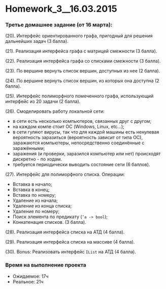 ﻿Homework_3__16.03.2015
=======================

### Третье домашнее задание (от 16 марта):

(20). Интерфейс ориентированного графа, пригодный для решения дальнейших задач (3 балла).

(21). Реализация интерфейса графа с матрицей смежности (3 балла).

(22). Реализация интерфейса графа со списками смежности (3 балла).

(23). По вершине вернуть список вершин, доступных из нее (2 балла).

(24). По вершине вернуть список вершин, из которых она доступна (2 балла).

(25). Интерфейс полиморфного помеченного графа, использующий интерфейс из 20 задачи (2 балла).

(26). Смоделировать работу локальной сети:
  * в сети есть несколько компьютеров, связанных друг с другом;
  * на каждом компе стоит ОС (Windows, Linux, etc...);
  * в сети гуляют вирусы, так что для каждой машины есть ненулевая вероятность заразиться (вероятность зависит от типа ОС), заражаются компьютеры, непосредственно соединённые с заражёнными;
  * заражения (и проверки, заразился компьютер или нет) происходят дискретно - по ходам. 
  * требуется периодически выводить состояние сети (6 баллов).

(27). Интерфейс для полиморфного списка. Операции:
  * Вставка в начало;
  * Вставка в конец;
  * Вставка по номеру;
  * Удаление из начала;
  * Удаление из конца списка;
  * Удаление по номеру;
  * Поиск элемента по предикату (`’a -> bool`);
  * Конкатенация списков. (3 балла).

(28). Реализация интерфейса списка на АТД (4 балла).

(29). Реализация интерфейса списка на массиве (4 балла).

(30). Bonus: Реализовать интерфейс `IList` на АТД (4 балла).

### Время на выполнение проекта
* Ожидаемое: 17ч
* Реальное: 21ч